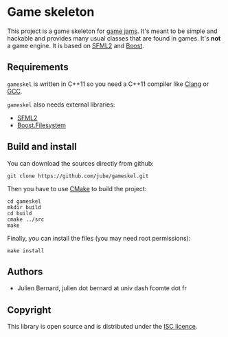 # Game skeleton

This project is a game skeleton for [game jams](http://en.wikipedia.org/wiki/Game_jam). It's meant to be simple and hackable and provides many usual classes that are found in games. It's **not** a game engine. It is based on [SFML2](http://sfml-dev.org/) and [Boost](http://www.boost.org/).

## Requirements

`gameskel` is written in C++11 so you need a C++11 compiler like [Clang](http://clang.llvm.org/) or [GCC](http://gcc.gnu.org/).

`gameskel` also needs external libraries:

* [SFML2](http://www.sfml-dev.org/)
* [Boost.Filesystem](http://www.boost.org/libs/filesystem/‎)


## Build and install

You can download the sources directly from github:

    git clone https://github.com/jube/gameskel.git

Then you have to use [CMake](http://www.cmake.org/) to build the project:

    cd gameskel
    mkdir build
    cd build
    cmake ../src
    make

Finally, you can install the files (you may need root permissions):

    make install


## Authors

- Julien Bernard, julien dot bernard at univ dash fcomte dot fr


## Copyright

This library is open source and is distributed under the [ISC licence](http://opensource.org/licenses/isc-license).
